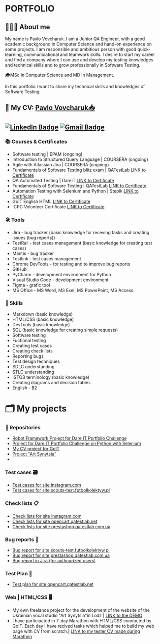 # PORTFOLIO

## 👨🏻‍💻 About me


My name is Pavlo Vovcharuk. I am a Junior QA Engineer, with a good academic background in Computer Science and hand-on experience on some projects. I am responsible and ambitious person with good quick-learning, communicational and teamwork skills. I desire to start my career and find a company where I can use and develop my testing knowledges and technical skills and to grow professionally in Software Testing. <br>

🎓MSc in Computer Science and MD in Management. <br>

In this portfolio I want to share my technical skills and knowledges of Software Testing

## 📄 My CV: [Pavlo Vovcharuk📥](https://drive.google.com/file/d/1YOaTaduYOuigZVWTqKwSESGnr1466cO7/view?usp=drive_link)



## [![LinkedIn Badge](https://img.shields.io/badge/-@pavelvovcharuk-blue?style=flat&logo=LinkedIn&logoColor=white)](https://www.linkedin.com/in/pavelvovcharuk/) [![Gmail Badge](https://img.shields.io/badge/-Gmail-red?style=flat&logo=Gmail&logoColor=white)](mailto:pavel0337@gmail.com)



### 📚 Courses & Certificates
* Software testing | EPA﻿M (ongoing)
* Introduction to Structured Query Language | COURSERA (ongoing)
* Agile with Atlassian Jira | COURSERA (ongoing)
* Fundamentals of Software Testing blitz exam | QATestLab [LINK to Certificate](https://clients.qatestlab.com/api/trainings/certificate_265191_33199.pdf)
* QA Automated Testing | DareIT [LINK to Certificate](https://drive.google.com/file/d/1dWrfq9NqFtfJ92YQTPzN041jfv93lblW/edit)
* Fundamentals of Software Testing | QATestLab [LINK to Certificate](https://clients.qatestlab.com/api/trainings/public_certificate_191165_16696.pdf)
* Automation Testing with Selenium and Python  | Stepik [LINK to Certificate](https://stepik.org/cert/865274)
* GoIT English HTML [LINK to Certificate](https://drive.google.com/file/d/16KFqDQZ73XDs0ohQwhPqAewGh28qECMp/view?usp=drive_link)
* ICPC Volonteer Certificate [LINK to Certificate](https://drive.google.com/file/d/19ENKYjxAkeuTlJKKFe4b-3-kOK6SD0rM/view?usp=drive_link)

### 🛠 Tools 
* Jira - bug tracker (basic knowledge for receving tasks and creating issues (bug reports))
* TestRail - test cases management (basic knowledge for creating test cases)
* Mantis - bug tracker
* Testlink - test cases management 
* Chrome DevTools - for testing and to improve bug reports
* GitHub
* PyCharm - development environment for Python
* Visual Studio Code - development environment 
* Figma - grafic tool
* MS Office - MS Word, MS Exel, MS PowerPoint, MS Access


### 🚀 Skills
* Markdown (basic knowledge)
* HTML/CSS (basic knowledge)
* DevTools (basic knowledge)
* SQL (basic knowledge for creating simple requests)
* Software testing
* Fuctional testing
* Creating test cases
* Creating check lists
* Reporting bugs
* Test design techniques
* SDLC understanding
* STLC understanding
* ISTQB  terminology (basic knowledge)
* Creating diagrams and decision tables
* English - B2


  
# 🗂️ My projects

### 🔗 Repositories
* [Robot Framework Project for Dare IT Portfolio Challenge](https://github.com/PavelVovcharuk/pavel_robotframework)
* [Project for Dare IT Portfolio Challenge on Python with Selenium](https://github.com/PavelVovcharuk/challenge_portfolio_pavel)
* [My CV project for GoIT](https://github.com/PavelVovcharuk/resume)
* [Project "Art Synytsia"]()
* 

### Test cases 🗃️
* [Test cases for site instagram.com](https://drive.google.com/drive/folders/16vec9UuI6wreZRWi2kDFVKaPSrwmSlUr)
* [Test cases for site scouts-test.futbolkolektyw.pl](https://docs.google.com/spreadsheets/d/1KlvBRBqcNeR9rXo-4uPtzdU0Epkkt6z3/edit?usp=sharing&ouid=115014116687237678519&rtpof=true&sd=true)

### Check lists 📋
* [Check lists for site instagram.com](https://drive.google.com/drive/folders/1OBPbzow0SAMuIRcKS29O81trVjCdvKpN)
* [Check lists for site opencart.qatestlab.net](https://drive.google.com/drive/folders/1k5tfTQ4pxuc9cnzFELq7U4jLDiI2irUY)
* [Check lists for site prestashop.qatestlab.com.ua](https://docs.google.com/spreadsheets/d/1GjNXWLK7LEyqsf6Yl1i3hxxryc0DYj9O/edit?usp=share_link&ouid=115014116687237678519&rtpof=true&sd=true)

### Bug reports 🐞
* [Bug report for site scouts-test.futbolkolektyw.pl](https://docs.google.com/spreadsheets/d/18eCdzNJMJ1J8P7Z8cVJivbkdodjlKHqJ/edit?usp=share_link&ouid=115014116687237678519&rtpof=true&sd=true)
* [Bug report for site prestashop.qatestlab.com.ua](https://docs.google.com/spreadsheets/d/1GcGCxTachVbAUw1Cc2IsEKTz5GLbyQ38/edit?usp=share_link&ouid=115014116687237678519&rtpof=true&sd=true)
* [Bug report in Jira (for authourized users)](https://pavlovovcharuk.atlassian.net/jira/software/projects/GOIT/boards/1)

### Test Plan 📔
* [Test plan for site opencart.qatestlab.net](https://docs.google.com/document/d/1fgF5tEng7BZ3J-7O-V6G9AVRNUQx90gg/edit?usp=sharing&ouid=115014116687237678519&rtpof=true&sd=true)

### Web | HTML/CSS 🖥️
* My own freelance project for the development of the website of the Ukrainian vocal studio "Art Synytsia"in Lodz |
  [LINK to the DEMO](https://art-synytsia-v3.netlify.app/)
* I have participated in 7-day Marathon with HTML/CSS conducted by GoIT. Each day I have recived tasks which helped me to build my web page with CV from scratch.|
  [LINK to my tester CV made during Marathon](https://pavlo-vovcharuk-cv.netlify.app/)
